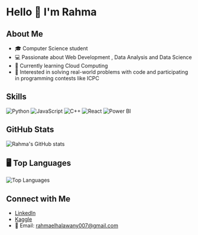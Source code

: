 # Hello 👋 I'm Rahma

## About Me
- 🎓 Computer Science student  
- 💻 Passionate about Web Development , Data Analysis  and Data Science
- 🌱 Currently learning Cloud Computing 
- 🎯 Interested in solving real-world problems with code and participating in programming contests like ICPC  

## Skills
![Python](https://img.shields.io/badge/Python-3776AB?logo=python&logoColor=white)
![JavaScript](https://img.shields.io/badge/JavaScript-F7DF1E?logo=javascript&logoColor=black)
![C++](https://img.shields.io/badge/C++-00599C?logo=cplusplus&logoColor=white)
![React](https://img.shields.io/badge/React-20232A?logo=react&logoColor=61DAFB)
![Power BI](https://img.shields.io/badge/PowerBI-F2C811?logo=powerbi&logoColor=black)

## GitHub Stats
![Rahma's GitHub stats](https://github-readme-stats.vercel.app/api?username=rahma-khaled&show_icons=true&theme=tokyonight)

## 🖥️ Top Languages
![Top Languages](https://github-readme-stats.vercel.app/api/top-langs/?username=rahma-khaled&layout=compact&theme=tokyonight)


## Connect with Me
- [LinkedIn](https://www.linkedin.com/in/rahma-khaled007/)  
- [Kaggle](https://www.kaggle.com/rahmaelhalawany)  
- 📧 Email: rahmaelhalawany007@gmail.com
